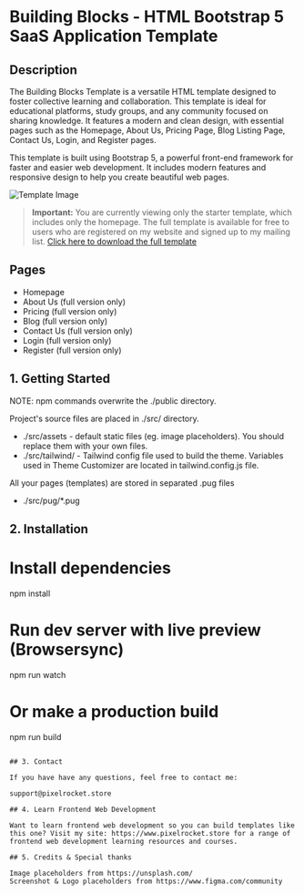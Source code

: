 # Building Blocks - HTML Bootstrap 5 SaaS Application Template

## Description

The Building Blocks Template is a versatile HTML template designed to foster collective learning and collaboration. This template is ideal for educational platforms, study groups, and any community focused on sharing knowledge. It features a modern and clean design, with essential pages such as the Homepage, About Us, Pricing Page, Blog Listing Page, Contact Us, Login, and Register pages.

This template is built using Bootstrap 5, a powerful front-end framework for faster and easier web development. It includes modern features and responsive design to help you create beautiful web pages.

![Template Image](https://pixelrocket-public-assets.s3.eu-west-2.amazonaws.com/github-assets/buildingblocks.png)

> **Important:** You are currently viewing only the starter template, which includes only the homepage. The full template is available for free to users who are registered on my website and signed up to my mailing list.
> [Click here to download the full template](https://pixelrocket.store/free-templates/html-templates/building-blocks-html-bootstrap-saas-website-template)

## Pages
- Homepage
- About Us (full version only)
- Pricing (full version only)
- Blog (full version only)
- Contact Us (full version only)
- Login (full version only)
- Register (full version only)

## 1. Getting Started

NOTE: npm commands overwrite the ./public directory.

Project's source files are placed in ./src/ directory. 
* ./src/assets - default static files (eg. image placeholders). You should replace them with your own files.
* ./src/tailwind/ - Tailwind config file used to build the theme. Variables used in Theme Customizer are located in tailwind.config.js file.

All your pages (templates) are stored in separated .pug files
* ./src/pug/*.pug 

## 2. Installation

# Install dependencies
npm install 

# Run dev server with live preview (Browsersync)
npm run watch

# Or make a production build 
npm run build
```

## 3. Contact

If you have have any questions, feel free to contact me:

support@pixelrocket.store

## 4. Learn Frontend Web Development

Want to learn frontend web development so you can build templates like this one? Visit my site: https://www.pixelrocket.store for a range of frontend web development learning resources and courses.

## 5. Credits & Special thanks

Image placeholders from https://unsplash.com/
Screenshot & Logo placeholders from https://www.figma.com/community
